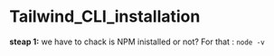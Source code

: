 # Tailwind_CLI_installation

**steap 1:**
we have to chack is NPM inistalled or not?
For that :
`node -v`
